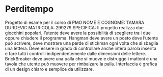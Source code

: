 # Perditempo
Progetto di esame per il corso di PMO
NOME E COGNOME: TAMARA DURDEVIC
MATRICOLA: 299279
SPECIFICA:
Il progetto realizza due giocchini popolari, l’utente deve avere la possibilità di scegliere tra i due
oppure chiudere il programma.
Hangman deve avere un posto dove l’utente può scrivere, deve mostrare una parde di stickman ogni
volta che si sbaglia una lettera. Deve essere in grado di controllare anche intera parola inserita e fare
tutti i controlli indipendentemente dalle dimensioni delle lettere.
BrickBreaker deve avere una palla che si muove e distrugge i mattoni e una tavola che utente può
muovere per rimbalzare la palla.
Interfaccia è grafica di un design chiaro e semplice da utilizzare.
